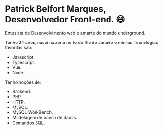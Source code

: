 # Patrick Belfort Marques, Desenvolvedor Front-end. 😄

Entusiata de Desenvolvimento web e amante do mundo underground.

Tenho 24 anos, nasci na zona norte do Rio de Janeiro e minhas Tecnologias favoritas são:

- Javascript.
- Typescript.
- Vue.
- Node.

Tenho noções de:

- Backend.
- PHP.
- HTTP.
- MySQL.
- MySQL WorkBench.
- Modelagem de banco de dados.
- Comandos SQL.
